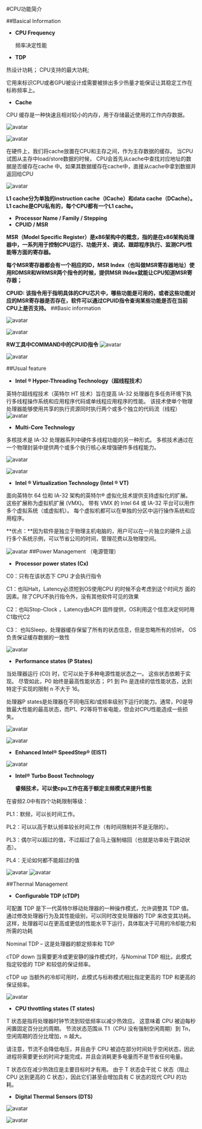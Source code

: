#CPU功能简介

##Basical Information 
- **CPU Frequency** 


  频率决定性能


- **TDP**

热设计功耗； CPU支持的最大功耗;

它用来标识CPU或者GPU被设计成需要被排出多少热量才能保证让其稳定工作在标称频率上。


- **Cache** 

CPU 缓存是一种快速且相对较小的内存，用于存储最近使用的工作内存数据。

![avatar](Picture14/pic2.jpg)


![avatar](Picture14/pic3.jpg)

在硬件上，我们将cache放置在CPU和主存之间，作为主存数据的缓存。 当CPU试图从主存中load/store数据的时候， CPU会首先从cache中查找对应地址的数据是否缓存在cache 中。如果其数据缓存在cache中，直接从cache中拿到数据并返回给CPU


![avatar](Picture14/pic4.jpg)


**L1 cache分为单独的instruction cache（ICache）和data cache（DCache）。L1 cache是CPU私有的，每个CPU都有一个L1 cache。**

- **Processor Name / Family / Stepping**
- **CPUID / MSR**

**MSR（Model Specific Register）是x86架构中的概念，指的是在x86架构处理器中，一系列用于控制CPU运行、功能开关、调试、跟踪程序执行、监测CPU性能等方面的寄存器。**

**每个MSR寄存器都会有一个相应的ID，MSR Index（也叫做MSR寄存器地址）使用RDMSR和WRMSR两个指令的时候，提供MSR INdex就能让CPU知道MSR寄存器；**

**CPUID: 该指令用于指明具体的CPU芯片中，哪些功能是可用的，或者这些功能对应的MSR寄存器是否存在，软件可以通过CPUID指令查询某些功能是否在当前CPU上是否支持。**
##Basic information


![avatar](Picture14/pic0.png)


![avatar](Picture14/pic2.png)

**RW工具中COMMAND中的CPUID指令**
![avatar](Picture14/pic4.png)

![avatar](Picture14/pic3.png)

##Usual feature
- **Intel ®  Hyper-Threading Technology（超线程技术）**

英特尔超线程技术（英特尔 HT 技术）旨在提高 IA-32 处理器在多任务环境下执行多线程操作系统和应用程序代码或单线程应用程序的性能。 该技术使单个物理处理器能够使用共享的执行资源同时执行两个或多个独立的代码流（线程）
![avatar](Picture14/pic5.png)


- **Multi-Core Technology**

多核技术是 IA-32 处理器系列中硬件多线程功能的另一种形式。 多核技术通过在一个物理封装中提供两个或多个执行核心来增强硬件多线程能力。

![avatar](Picture14/pic7.png)

![avatar](Picture14/pic6.png)

- **Intel ®  Virtualization Technology (Intel ®  VT)**

面向英特尔 64 位和 IA-32 架构的英特尔® 虚拟化技术提供支持虚拟化的扩展。 这些扩展称为虚拟机扩展 (VMX)。 带有 VMX 的 Intel 64 或 IA-32 平台可以用作多个虚拟系统（或虚拟机）。 每个虚拟机都可以在单独的分区中运行操作系统和应用程序。

**优点：**因为软件是独立于物理主机电脑的，用户可以在一片独立的硬件上运行多个系统示例，可以节省公司的时间，管理花费以及物理空间。

![avatar](Picture14/pic5.jpg)
##Power Management （电源管理）
- **Processor power states (Cx)**

C0：只有在该状态下 CPU 才会执行指令

C1：也叫Halt，Latency必须短到OS使用CPU 的时候不会考虑到这个时间方 面的因素。除了CPU不执行指令外，没有其他软件可见的效果

C2：也叫Stop-Clock ，Latency由ACPI 固件提供，OS利用这个信息决定何时用C1取代C2 

C3： 也叫Sleep，处理器缓存保留了所有的状态信息，但是忽略所有的侦听。 OS负责保证缓存数据的一致性



![avatar](Picture14/pic8.png)

- **Performance states (P States)**

当处理器运行 (C0) 时，它可以处于多种电源性能状态之一。 这些状态依赖于实现。 尽管如此，P0 始终是最高性能状态； P1 到 Pn 是连续的低性能状态，达到特定于实现的限制 n 不大于 16。

处理器P states是处理器在不同电压和/或频率级别下运行的能力。通常，P0是导致最大性能的最高状态，而P1、P2等将节省电能，但会对CPU性能造成一些损失。

![avatar](Picture14/pic9.png)

![avatar](Picture14/pic10.png)


- **Enhanced Intel® SpeedStep® (EIST)**



![avatar](Picture14/pic11.png)

- **Intel® Turbo Boost Technology**

  **睿频技术，可以使cpu工作在高于额定主频模式来提升性能**


在睿频2.0中有四个功耗限制等级：

PL1：默频，可以长时间工作。

PL2：可以以高于默认频率较长时间工作（有时间限制并不是无限的）。

PL3：偶尔可以超过的值，不过超过了会马上强制缩回（也就是功率处于跳动状态）。

PL4：无论如何都不能超过的值 


![avatar](Picture14/pic13.png)
![avatar](Picture14/pic12.png)

##Thermal Management

- **Configurable TDP (cTDP)**

可配置 TDP 是下一代英特尔移动处理器的一种操作模式，允许调整其 TDP 值。 通过修改处理器行为及其性能级别，可以同时改变处理器的 TDP 来改变其功耗。 这样，处理器可以在更高或更低的性能水平下运行，具体取决于可用的冷却能力和所需的功耗


Nominal TDP – 这是处理器的额定频率和 TDP

cTDP down  当需要更冷或更安静的操作模式时，与Nominal TDP 相比，此模式指定较低的 TDP 和较低的保证频率。

cTDP up   当额外的冷却可用时，此模式与标称模式相比指定更高的 TDP 和更高的保证频率。


![avatar](Picture14/pic15.png)

- **CPU throttling states (T states)**

T 状态是指将处理器时钟节流到较低频率以减少热效应。 这意味着 CPU 被迫每秒闲置固定百分比的周期。 节流状态范围从 T1（CPU 没有强制空闲周期）到 Tn，空闲周期的百分比增加，n 越大。

请注意，节流不会降低电压，并且由于 CPU 被迫在部分时间处于空闲状态，因此进程将需要更长的时间才能完成，并且会消耗更多电量而不是节省任何电量。

T 状态仅在减少热效应是主要目标时才有用。 由于 T 状态会干扰 C 状态（阻止 CPU 达到更高的 C 状态），因此它们甚至会增加具有 C 状态的现代 CPU 的功耗。

- **Digital Thermal Sensors (DTS)**


![avatar](Picture14/pic17.png)

![avatar](Picture14/pic18.png)


